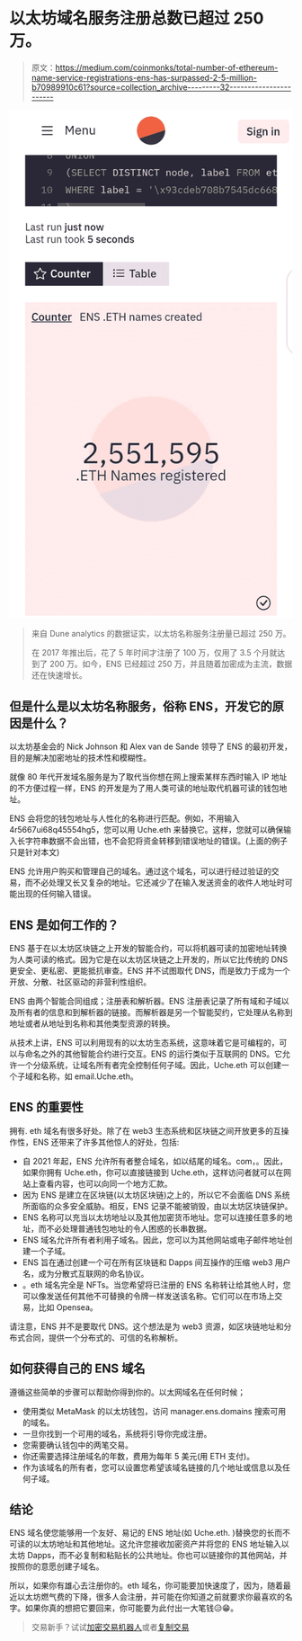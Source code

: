 # 以太坊域名服务注册总数已超过 250 万。

> 原文：<https://medium.com/coinmonks/total-number-of-ethereum-name-service-registrations-ens-has-surpassed-2-5-million-b70989910c61?source=collection_archive---------32----------------------->

![](img/615817a392c9a9f07b1eb98b4d26df68.png)

> 来自 Dune analytics 的数据证实，以太坊名称服务注册量已超过 250 万。
> 
> 在 2017 年推出后，花了 5 年时间才注册了 100 万，仅用了 3.5 个月就达到了 200 万。如今，ENS 已经超过 250 万，并且随着加密成为主流，数据还在快速增长。

## **但是什么是以太坊名称服务，俗称 ENS，开发它的原因是什么？**

以太坊基金会的 Nick Johnson 和 Alex van de Sande 领导了 ENS 的最初开发，目的是解决加密地址的技术性和模糊性。

就像 80 年代开发域名服务是为了取代当你想在网上搜索某样东西时输入 IP 地址的不方便过程一样，ENS 的开发是为了用人类可读的地址取代机器可读的钱包地址。

ENS 会将您的钱包地址与人性化的名称进行匹配。例如，不用输入 4r5667ui68q45554hg5，您可以用 Uche.eth 来替换它。这样，您就可以确保输入长字符串数据不会出错，也不会犯将资金转移到错误地址的错误。(上面的例子只是针对本文)

ENS 允许用户购买和管理自己的域名。通过这个域名，可以进行经过验证的交易，而不必处理又长又复杂的地址。它还减少了在输入发送资金的收件人地址时可能出现的任何输入错误。

## **ENS 是如何工作的？**

ENS 基于在以太坊区块链之上开发的智能合约，可以将机器可读的加密地址转换为人类可读的格式。因为它是在以太坊区块链之上开发的，所以它比传统的 DNS 更安全、更私密、更能抵抗审查。ENS 并不试图取代 DNS，而是致力于成为一个开放、分散、社区驱动的非营利性组织。

ENS 由两个智能合同组成；注册表和解析器。ENS 注册表记录了所有域和子域以及所有者的信息和到解析器的链接。而解析器是另一个智能契约，它处理从名称到地址或者从地址到名称和其他类型资源的转换。

从技术上讲，ENS 可以利用现有的以太坊生态系统，这意味着它是可编程的，可以与命名之外的其他智能合约进行交互。ENS 的运行类似于互联网的 DNS。它允许一个分级系统，让域名所有者完全控制任何子域。因此，Uche.eth 可以创建一个子域和名称，如 email.Uche.eth。

## **ENS 的重要性**

拥有. eth 域名有很多好处。除了在 web3 生态系统和区块链之间开放更多的互操作性，ENS 还带来了许多其他惊人的好处，包括:

*   自 2021 年起，ENS 允许所有者整合域名，如以结尾的域名。com，。因此，如果你拥有 Uche.eth，你可以直接链接到 Uche.eth，这样访问者就可以在网站上查看内容，也可以向同一个地方汇款。
*   因为 ENS 是建立在区块链(以太坊区块链)之上的，所以它不会面临 DNS 系统所面临的众多安全威胁。相反，ENS 记录不能被销毁，由以太坊区块链保护。
*   ENS 名称可以充当以太坊地址以及其他加密货币地址。您可以连接任意多的地址，而不必处理普通钱包地址的令人困惑的长串数据。
*   ENS 域名允许所有者利用子域名。因此，您可以为其他网站或电子邮件地址创建一个子域。
*   ENS 旨在通过创建一个可在所有区块链和 Dapps 间互操作的压缩 web3 用户名，成为分散式互联网的命名协议。
*   。eth 域名完全是 NFTs。当您希望将已注册的 ENS 名称转让给其他人时，您可以像发送任何其他不可替换的令牌一样发送该名称。它们可以在市场上交易，比如 Opensea。

请注意，ENS 并不是要取代 DNS。这个想法是为 web3 资源，如区块链地址和分布式合同，提供一个分布式的、可信的名称解析。

## **如何获得自己的 ENS 域名**

遵循这些简单的步骤可以帮助你得到你的。以太网域名在任何时候；

*   使用类似 MetaMask 的以太坊钱包，访问 manager.ens.domains 搜索可用的域名。
*   一旦你找到一个可用的域名，系统将引导你完成注册。
*   您需要确认钱包中的两笔交易。
*   你还需要选择注册域名的年数，费用为每年 5 美元(用 ETH 支付)。
*   作为该域名的所有者，您可以设置您希望该域名链接的几个地址或信息以及任何子域。

## **结论**

ENS 域名使您能够用一个友好、易记的 ENS 地址(如 Uche.eth. )替换您的长而不可读的以太坊地址和其他地址。这允许您接收加密资产并将您的 ENS 地址输入以太坊 Dapps，而不必复制和粘贴长的公共地址。你也可以链接你的其他网站，并按照你的意愿创建子域名。

所以，如果你有雄心去注册你的。eth 域名，你可能要加快速度了，因为，随着最近以太坊燃气费的下降，很多人会注册，并可能在你知道之前就要求你最喜欢的名字。如果你真的想把它要回来，你可能要为此付出一大笔钱😥😁。

> 交易新手？试试[加密交易机器人](/coinmonks/crypto-trading-bot-c2ffce8acb2a)或者[复制交易](/coinmonks/top-10-crypto-copy-trading-platforms-for-beginners-d0c37c7d698c)